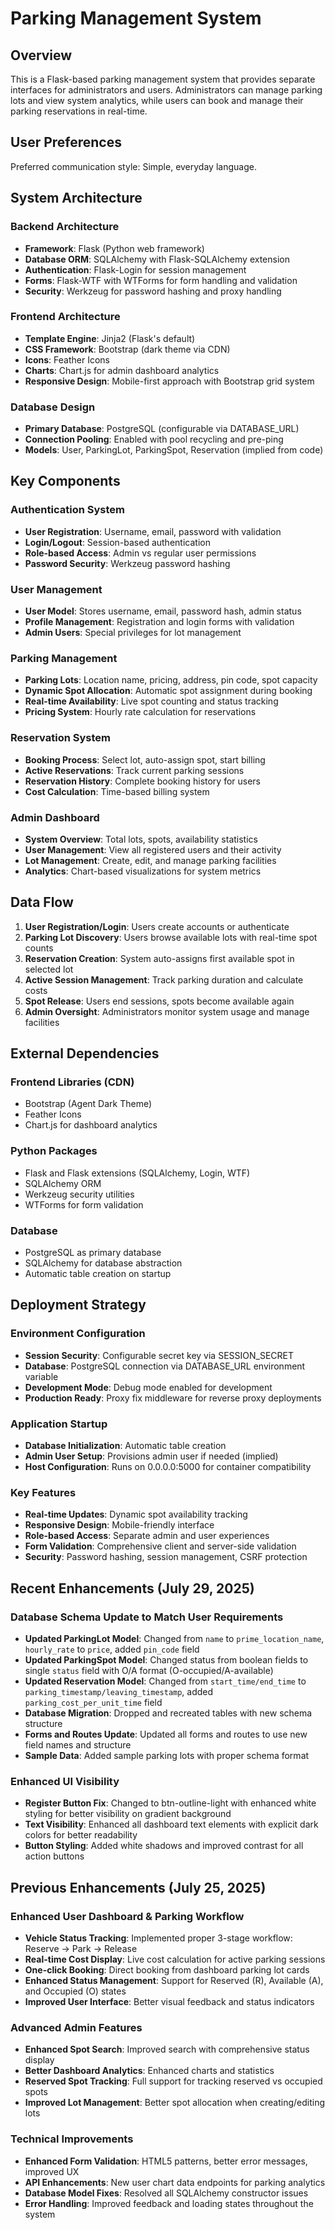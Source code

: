 # Parking Management System

## Overview

This is a Flask-based parking management system that provides separate interfaces for administrators and users. Administrators can manage parking lots and view system analytics, while users can book and manage their parking reservations in real-time.

## User Preferences

Preferred communication style: Simple, everyday language.

## System Architecture

### Backend Architecture
- **Framework**: Flask (Python web framework)
- **Database ORM**: SQLAlchemy with Flask-SQLAlchemy extension
- **Authentication**: Flask-Login for session management
- **Forms**: Flask-WTF with WTForms for form handling and validation
- **Security**: Werkzeug for password hashing and proxy handling

### Frontend Architecture
- **Template Engine**: Jinja2 (Flask's default)
- **CSS Framework**: Bootstrap (dark theme via CDN)
- **Icons**: Feather Icons
- **Charts**: Chart.js for admin dashboard analytics
- **Responsive Design**: Mobile-first approach with Bootstrap grid system

### Database Design
- **Primary Database**: PostgreSQL (configurable via DATABASE_URL)
- **Connection Pooling**: Enabled with pool recycling and pre-ping
- **Models**: User, ParkingLot, ParkingSpot, Reservation (implied from code)

## Key Components

### Authentication System
- **User Registration**: Username, email, password with validation
- **Login/Logout**: Session-based authentication
- **Role-based Access**: Admin vs regular user permissions
- **Password Security**: Werkzeug password hashing

### User Management
- **User Model**: Stores username, email, password hash, admin status
- **Profile Management**: Registration and login forms with validation
- **Admin Users**: Special privileges for lot management

### Parking Management
- **Parking Lots**: Location name, pricing, address, pin code, spot capacity
- **Dynamic Spot Allocation**: Automatic spot assignment during booking
- **Real-time Availability**: Live spot counting and status tracking
- **Pricing System**: Hourly rate calculation for reservations

### Reservation System
- **Booking Process**: Select lot, auto-assign spot, start billing
- **Active Reservations**: Track current parking sessions
- **Reservation History**: Complete booking history for users
- **Cost Calculation**: Time-based billing system

### Admin Dashboard
- **System Overview**: Total lots, spots, availability statistics
- **User Management**: View all registered users and their activity
- **Lot Management**: Create, edit, and manage parking facilities
- **Analytics**: Chart-based visualizations for system metrics

## Data Flow

1. **User Registration/Login**: Users create accounts or authenticate
2. **Parking Lot Discovery**: Users browse available lots with real-time spot counts
3. **Reservation Creation**: System auto-assigns first available spot in selected lot
4. **Active Session Management**: Track parking duration and calculate costs
5. **Spot Release**: Users end sessions, spots become available again
6. **Admin Oversight**: Administrators monitor system usage and manage facilities

## External Dependencies

### Frontend Libraries (CDN)
- Bootstrap (Agent Dark Theme)
- Feather Icons
- Chart.js for dashboard analytics

### Python Packages
- Flask and Flask extensions (SQLAlchemy, Login, WTF)
- SQLAlchemy ORM
- Werkzeug security utilities
- WTForms for form validation

### Database
- PostgreSQL as primary database
- SQLAlchemy for database abstraction
- Automatic table creation on startup

## Deployment Strategy

### Environment Configuration
- **Session Security**: Configurable secret key via SESSION_SECRET
- **Database**: PostgreSQL connection via DATABASE_URL environment variable
- **Development Mode**: Debug mode enabled for development
- **Production Ready**: Proxy fix middleware for reverse proxy deployments

### Application Startup
- **Database Initialization**: Automatic table creation
- **Admin User Setup**: Provisions admin user if needed (implied)
- **Host Configuration**: Runs on 0.0.0.0:5000 for container compatibility

### Key Features
- **Real-time Updates**: Dynamic spot availability tracking
- **Responsive Design**: Mobile-friendly interface
- **Role-based Access**: Separate admin and user experiences
- **Form Validation**: Comprehensive client and server-side validation
- **Security**: Password hashing, session management, CSRF protection

## Recent Enhancements (July 29, 2025)

### Database Schema Update to Match User Requirements
- **Updated ParkingLot Model**: Changed from `name` to `prime_location_name`, `hourly_rate` to `price`, added `pin_code` field
- **Updated ParkingSpot Model**: Changed status from boolean fields to single `status` field with O/A format (O-occupied/A-available)
- **Updated Reservation Model**: Changed from `start_time/end_time` to `parking_timestamp/leaving_timestamp`, added `parking_cost_per_unit_time` field
- **Database Migration**: Dropped and recreated tables with new schema structure
- **Forms and Routes Update**: Updated all forms and routes to use new field names and structure
- **Sample Data**: Added sample parking lots with proper schema format

### Enhanced UI Visibility
- **Register Button Fix**: Changed to btn-outline-light with enhanced white styling for better visibility on gradient background
- **Text Visibility**: Enhanced all dashboard text elements with explicit dark colors for better readability
- **Button Styling**: Added white shadows and improved contrast for all action buttons

## Previous Enhancements (July 25, 2025)

### Enhanced User Dashboard & Parking Workflow
- **Vehicle Status Tracking**: Implemented proper 3-stage workflow: Reserve → Park → Release
- **Real-time Cost Display**: Live cost calculation for active parking sessions
- **One-click Booking**: Direct booking from dashboard parking lot cards
- **Enhanced Status Management**: Support for Reserved (R), Available (A), and Occupied (O) states
- **Improved User Interface**: Better visual feedback and status indicators

### Advanced Admin Features
- **Enhanced Spot Search**: Improved search with comprehensive status display
- **Better Dashboard Analytics**: Enhanced charts and statistics
- **Reserved Spot Tracking**: Full support for tracking reserved vs occupied spots
- **Improved Lot Management**: Better spot allocation when creating/editing lots

### Technical Improvements
- **Enhanced Form Validation**: HTML5 patterns, better error messages, improved UX
- **API Enhancements**: New user chart data endpoints for parking analytics
- **Database Model Fixes**: Resolved all SQLAlchemy constructor issues
- **Error Handling**: Improved feedback and loading states throughout the system